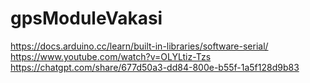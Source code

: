 # gpsModuleVakasi
https://docs.arduino.cc/learn/built-in-libraries/software-serial/
https://www.youtube.com/watch?v=OLYLtiz-Tzs
https://chatgpt.com/share/677d50a3-dd84-800e-b55f-1a5f128d9b83
